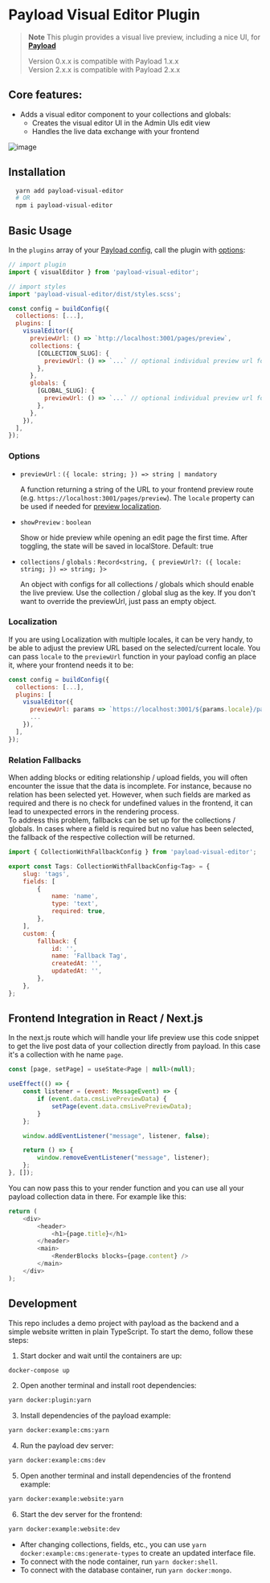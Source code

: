 # Payload Visual Editor Plugin
> **Note**
> This plugin provides a visual live preview, including a nice UI, for **[Payload](https://github.com/payloadcms/payload)**  
>   
> Version 0.x.x is compatible with Payload 1.x.x  
> Version 2.x.x is compatible with Payload 2.x.x  

## Core features:

- Adds a visual editor component to your collections and globals:
  - Creates the visual editor UI in the Admin UIs edit view
  - Handles the live data exchange with your frontend 

![image](https://github.com/pemedia/payload-visual-live-preview/blob/main/visual-editor-screenshot.png?raw=true)

## Installation

```bash
  yarn add payload-visual-editor
  # OR
  npm i payload-visual-editor
```

## Basic Usage

In the `plugins` array of your [Payload config](https://payloadcms.com/docs/configuration/overview), call the plugin with [options](#options):

```js
// import plugin
import { visualEditor } from 'payload-visual-editor';

// import styles
import 'payload-visual-editor/dist/styles.scss';

const config = buildConfig({
  collections: [...],
  plugins: [
    visualEditor({
      previewUrl: () => `http://localhost:3001/pages/preview`,
      collections: {
        [COLLECTION_SLUG]: {
          previewUrl: () => `...` // optional individual preview url for each collection
        },
      },
      globals: {
        [GLOBAL_SLUG]: {
          previewUrl: () => `...` // optional individual preview url for each global
        },
      },
    }),
  ],
});
```

### Options

- `previewUrl` : `({ locale: string; }) => string | mandatory`

  A function returning a string of the URL to your frontend preview route (e.g. `https://localhost:3001/pages/preview`). The `locale` property can be used if needed for [preview localization](#Localization).

- `showPreview` : `boolean`

  Show or hide preview while opening an edit page the first time. After toggling, the state will be saved in localStore. Default: true

- `collections` / `globals` : `Record<string, { previewUrl?: ({ locale: string; }) => string; }>`

  An object with configs for all collections / globals which should enable the live preview. Use the collection / global slug as the key. If you don't want to override the previewUrl, just pass an empty object.

### Localization

If you are using Localization with multiple locales, it can be very handy, to be able to adjust the preview URL based on the selected/current locale. You can pass `locale` to the `previewUrl` function in your payload config an place it, where your frontend needs it to be:

```js
const config = buildConfig({
  collections: [...],
  plugins: [
    visualEditor({
      previewUrl: params => `https://localhost:3001/${params.locale}/pages/preview`
      ...
    }),
  ],
});
```

### Relation Fallbacks

When adding blocks or editing relationship / upload fields, you will often encounter the issue that the data is incomplete.
For instance, because no relation has been selected yet.
However, when such fields are marked as required and there is no check for undefined values in the frontend, 
it can lead to unexpected errors in the rendering process.  
To address this problem, fallbacks can be set up for the collections / globals.
In cases where a field is required but no value has been selected, the fallback of the respective collection will be returned.

```js
import { CollectionWithFallbackConfig } from 'payload-visual-editor';

export const Tags: CollectionWithFallbackConfig<Tag> = {
    slug: 'tags',
    fields: [
        {
            name: 'name',
            type: 'text',
            required: true,
        },
    ],
    custom: {
        fallback: {
            id: '',
            name: 'Fallback Tag',
            createdAt: '',
            updatedAt: '',
        },
    },
};
```

## Frontend Integration in React / Next.js 

In the next.js route which will handle your life preview use this code snippet to get the live post data of your collection directly from payload. In this case it's a collection with he name `page`. 

```js
const [page, setPage] = useState<Page | null>(null);

useEffect(() => {
    const listener = (event: MessageEvent) => {
        if (event.data.cmsLivePreviewData) {
            setPage(event.data.cmsLivePreviewData);
        }
    };

    window.addEventListener("message", listener, false);

    return () => {
        window.removeEventListener("message", listener);
    };
}, []);
```

You can now pass this to your render function and you can use all your payload collection data in there. For example like this:

```js
return (
    <div>
        <header>
            <h1>{page.title}</h1>
        </header>
        <main>
            <RenderBlocks blocks={page.content} />
        </main>
    </div>
);
```

## Development

This repo includes a demo project with payload as the backend and a simple website written in plain TypeScript.
To start the demo, follow these steps:

1. Start docker and wait until the containers are up:

```sh
docker-compose up
```

2. Open another terminal and install root dependencies:

```sh
yarn docker:plugin:yarn
```

3. Install dependencies of the payload example:

```sh
yarn docker:example:cms:yarn
```

4. Run the payload dev server:

```sh
yarn docker:example:cms:dev
```

5. Open another terminal and install dependencies of the frontend example:

```sh
yarn docker:example:website:yarn
```

6. Start the dev server for the frontend:

```sh
yarn docker:example:website:dev
```

- After changing collections, fields, etc., you can use `yarn docker:example:cms:generate-types` to create an updated interface file.
- To connect with the node container, run `yarn docker:shell`.
- To connect with the database container, run `yarn docker:mongo`.
